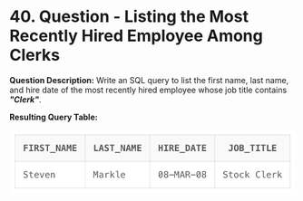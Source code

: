 # 40. Question - Listing the Most Recently Hired Employee Among Clerks

**Question Description:**
Write an SQL query to list the first name, last name, and hire date of the most recently hired employee whose job title contains ***"Clerk"***.

**Resulting Query Table:**

![alt text](/Sql-ScreenShots/ScreenShot_40.png)

